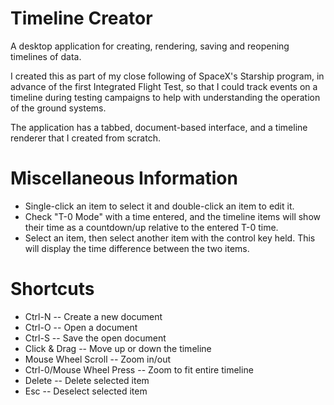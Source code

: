 # Timeline Creator
A desktop application for creating, rendering, saving and reopening timelines of data.

I created this as part of my close following of SpaceX's Starship program, in advance of the first Integrated Flight Test, so that I could track events on a timeline during testing campaigns to help with understanding the operation of the ground systems.

The application has a tabbed, document-based interface, and a timeline renderer that I created from scratch.

# Miscellaneous Information
- Single-click an item to select it and double-click an item to edit it.
- Check "T-0 Mode" with a time entered, and the timeline items will show their time as a countdown/up relative to the entered T-0 time.
- Select an item, then select another item with the control key held. This will display the time difference between the two items.

# Shortcuts
- Ctrl-N -- Create a new document
- Ctrl-O -- Open a document
- Ctrl-S -- Save the open document
- Click & Drag -- Move up or down the timeline
- Mouse Wheel Scroll -- Zoom in/out
- Ctrl-0/Mouse Wheel Press -- Zoom to fit entire timeline
- Delete -- Delete selected item
- Esc -- Deselect selected item